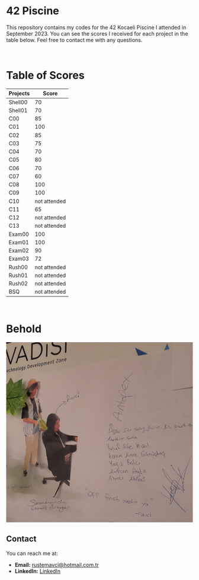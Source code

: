 # 42 Piscine
This repository contains my codes for the 42 Kocaeli Piscine I attended in September 2023. You can see the scores I received for each project in the table below. Feel free to contact me with any questions.

<br>

# Table of Scores
| Projects | Score        |
|----------|--------------|
| Shell00  | 70           |
| Shell01  | 70           |
| C00      | 85           |
| C01      | 100          |
| C02      | 85           |
| C03      | 75           |
| C04      | 70           |
| C05      | 80           |
| C06      | 70           |
| C07      | 60           |
| C08      | 100          |
| C09      | 100          |
| C10      | not attended |
| C11      | 65           |
| C12      | not attended |
| C13      | not attended |
| Exam00   | 100          |
| Exam01   | 100          |
| Exam02   | 90           |
| Exam03   | 72           |
| Rush00   | not attended |
| Rush01   | not attended |
| Rush02   | not attended |
| BSQ      | not attended |

<br>

# Behold
<img src="/Moment.png" width="600" />

## Contact

You can reach me at:

- **Email:** [rustemavci@hotmail.com.tr](mailto:rustemavci@hotmail.com.tr)
- **LinkedIn:** [LinkedIn](https://www.linkedin.com/in/rüstem-avcı)